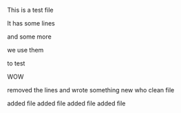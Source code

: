 This is a test file

It has some lines

and some more

we use them

to test

WOW

removed the lines
and wrote something new
who
clean file

added file
added file
added file
added file
